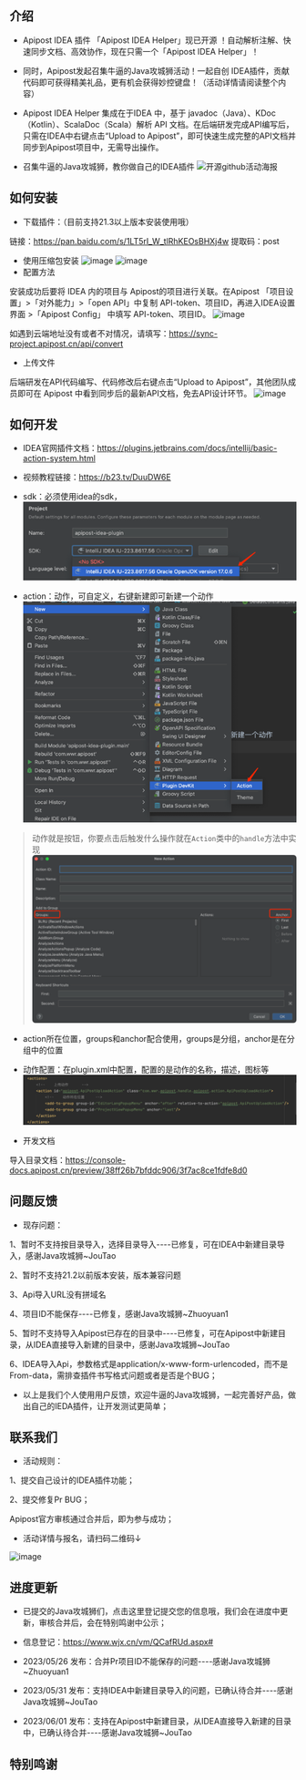 ## 介绍
- Apipost IDEA 插件 「Apipost IDEA Helper」现已开源 ！自动解析注解、快速同步文档、高效协作，现在只需一个「Apipost IDEA Helper」！
- 同时，Apipost发起召集牛逼的Java攻城狮活动！一起自创 IDEA插件，贡献代码即可获得精美礼品，更有机会获得妙控键盘！（活动详情请阅读整个内容）

- Apipost IDEA Helper 集成在于IDEA 中，基于 javadoc（Java）、KDoc（Kotlin）、ScalaDoc（Scala）解析 API 文档。在后端研发完成API编写后，只需在IDEA中右键点击“Upload to Apipost”，即可快速生成完整的API文档并同步到Apipost项目中，无需导出操作。

- 召集牛逼的Java攻城狮，教你做自己的IDEA插件
![开源github活动海报](https://github.com/Apipost-Team/Apipost-idea-plugin/assets/134056636/cec357e6-d7c0-4476-92d8-dcfd861002fe)


## 如何安装
- 下载插件：（目前支持21.3以上版本安装使用哦）

链接：https://pan.baidu.com/s/1LT5rI_W_tlRhKEOsBHXj4w 
提取码：post

- 使用压缩包安装
![image](https://github.com/Apipost-Team/Apipost-idea-plugin/assets/134056636/3f8a93fe-1fe8-4a96-ad0a-734dd003485b)
![image](https://github.com/Apipost-Team/Apipost-idea-plugin/assets/134056636/3c48eaa4-64bf-4b71-b30a-41da287a1240)
- 配置方法

安装成功后要将 IDEA 内的项目与 Apipost的项目进行关联。在Apipost 「项目设置」>「对外能力」>「open API」中复制 API-token、项目ID，再进入IDEA设置界面 >「Apipost Config」 中填写 API-token、项目ID。
![image](https://github.com/Apipost-Team/Apipost-idea-plugin/assets/134056636/587886cb-e8e8-4138-b1d8-b1a3b1dabc53)

如遇到云端地址没有或者不对情况，请填写：https://sync-project.apipost.cn/api/convert

- 上传文件

后端研发在API代码编写、代码修改后右键点击“Upload to Apipost”，其他团队成员即可在 Apipost 中看到同步后的最新API文档，免去API设计环节。
![image](https://github.com/Apipost-Team/Apipost-idea-plugin/assets/134056636/217b3065-40a3-4472-9e02-c2c6f790fe3d)



## 如何开发
- IDEA官网插件文档：https://plugins.jetbrains.com/docs/intellij/basic-action-system.html
- 视频教程链接：https://b23.tv/DuuDW6E

- sdk：必须使用idea的sdk，
![img.png](img.png)
- action：动作，可自定义，右键新建即可新建一个动作
![img_1.png](img_1.png)
> 动作就是按钮，你要点击后触发什么操作就在`Action`类中的`handle`方法中实现
![img_2.png](img_2.png)
- action所在位置，groups和anchor配合使用，groups是分组，anchor是在分组中的位置
- 动作配置：在plugin.xml中配置，配置的是动作的名称，描述，图标等
  ![img_3.png](img_3.png)
  
- 开发文档

导入目录文档：https://console-docs.apipost.cn/preview/38ff26b7bfddc906/3f7ac8ce1fdfe8d0 

## 问题反馈
- 现存问题：

1、暂时不支持按目录导入，选择目录导入----已修复，可在IDEA中新建目录导入，感谢Java攻城狮~JouTao

2、暂时不支持21.2以前版本安装，版本兼容问题

3、Api导入URL没有拼域名

4、项目ID不能保存----已修复，感谢Java攻城狮~Zhuoyuan1 

5、暂时不支持导入Apipost已存在的目录中----已修复，可在Apipost中新建目录，从IDEA直接导入新建的目录中，感谢Java攻城狮~JouTao

6、IDEA导入Api，参数格式是application/x-www-form-urlencoded，而不是From-data，需排查插件书写格式问题或者是否是个BUG；

- 以上是我们个人使用用户反馈，欢迎牛逼的Java攻城狮，一起完善好产品，做出自己的IEDA插件，让开发测试更简单；
## 联系我们
- 活动规则：

1、提交自己设计的IDEA插件功能；

2、提交修复Pr BUG；

Apipost官方审核通过合并后，即为参与成功；

- 活动详情与报名，请扫码二维码↓

![image](https://github.com/Apipost-Team/Apipost-idea-plugin/assets/134056636/31d77f0d-ab63-4d1b-bf28-242fa8306069)
   
 ## 进度更新
 - 已提交的Java攻城狮们，点击这里登记提交您的信息哦，我们会在进度中更新，审核合并后，会在特别鸣谢中公示；
 - 信息登记：https://www.wjx.cn/vm/QCafRUd.aspx# 
 
 - 2023/05/26 发布：合并Pr项目ID不能保存的问题----感谢Java攻城狮~Zhuoyuan1 
 - 2023/05/31 发布：支持IDEA中新建目录导入的问题，已确认待合并----感谢Java攻城狮~JouTao
 - 2023/06/01 发布：支持在Apipost中新建目录，从IDEA直接导入新建的目录中，已确认待合并----感谢Java攻城狮~JouTao
   
 ## 特别鸣谢
